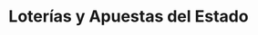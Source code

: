 ---
title: "Loterías y Apuestas del Estado"
url: /santiago-de-compostela/loterias-y-apuestas-del-estado/
shop: lotería
---